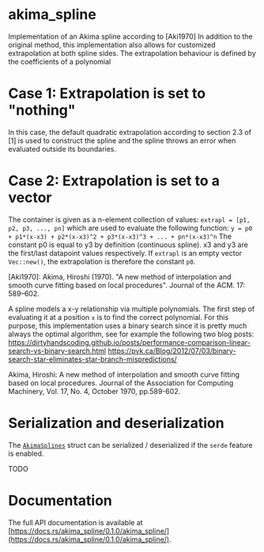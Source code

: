 akima_spline
============

[`AkimaSplines`]: https://docs.rs/var_quantity/0.1.0/akima_spline/struct.AkimaSpline.html


Implementation of an Akima spline according to [Aki1970]
In addition to the original method, this implementation also allows for customized extrapolation at both spline sides.
The extrapolation behaviour is defined by the coefficients of a polynomial

Case 1: Extrapolation is set to "nothing"
================================================================================
In this case, the default quadratic extrapolation according to section 2.3 of [1]
is used to construct the spline and the spline throws an error when evaluated
outside its boundaries.

Case 2: Extrapolation is set to a vector
================================================================================
The container is given as a n-element collection of values:
    `extrapl = [p1, p2, p3, ..., pn]`
which are used to evaluate the following function:
    `y = p0 + p1*(x-x3) + p2*(x-x3)^2 + p3*(x-x3)^3 + ... + pn*(x-x3)^n`
The constant p0 is equal to y3 by definition (continuous spline). x3 and y3
are the first/last datapoint values respectively. If `extrapl` is an empty vector `Vec::new()`,
the extrapolation is therefore the constant `p0`.

[Aki1970]:  Akima, Hiroshi (1970). "A new method of interpolation and smooth curve fitting
based on local procedures". Journal of the ACM. 17: 589–602.

A spline models a x-y relationship via multiple polynomials.
The first step of evaluating it at a position `x` is to find the correct polynomial.
For this purpose, this implementation uses a binary search since it is pretty much always
the optimal algorithm, see for example the following two blog posts:
https://dirtyhandscoding.github.io/posts/performance-comparison-linear-search-vs-binary-search.html
https://pvk.ca/Blog/2012/07/03/binary-search-star-eliminates-star-branch-mispredictions/


Akima, Hiroshi: A new method of interpolation and smooth curve fitting based on
local procedures. Journal of the Association for Computing Machinery, Vol. 17,
No. 4, October 1970, pp.589-602.

# Serialization and deserialization

The [`AkimaSplines`] struct can be serialized / deserialized if the `serde`
feature is enabled.

TODO

# Documentation

The full API documentation is available at
[https://docs.rs/akima_spline/0.1.0/akima_spline/](https://docs.rs/akima_spline/0.1.0/akima_spline/).